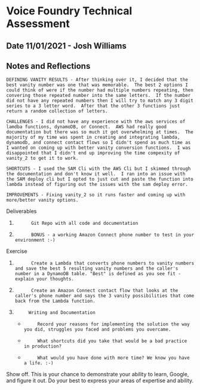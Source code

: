 



# Voice Foundry Technical Assessment
## Date 11/01/2021 - Josh Williams

## Notes and Reflections
    DEFINING VANITY RESULTS - After thinking over it, I decided that the best vanity number was one that was memorable.  The best 2 options I could think of were if the number had multiple numbers repeating, then convering those repeated number into the same letters.  If the number did not have any repeated numbers then I will try to match any 3 digit series to a 3 letter word.  After that the other 3 functions just return a random collection of letters.

    CHALLENGES - I did not have any experience with the aws services of lamdba functions, dynamoDB, or Connect.  AWS had really good documentation but there was so much it got overwhelming at times.  The majority of my time was spent in creating and integrating lambda, dynamodb, and connect contact flows so I didn't spend as much time as I wanted on coming up with better vanity conversion functions.  I was disappointed that I didn't end up improving the time compexity of vanity_2 to get it to work.

    SHORTCUTS - I used the SAM Cli with the AWS Cli but I skimmed through the documentation and don't know it well.  I ran into an issue with the SAM deploy cli but I opted to just cut and paste the function into lambda instead of figuring out the issues with the sam deploy error.

    IMPROVEMENTS - Fixing vanity_2 so it runs faster and coming up with more/better vanity options.


Deliverables
1.           Git Repo with all code and documentation
2.           BONUS - a working Amazon Connect phone number to test in your environment :-)

Exercise
1.           Create a Lambda that converts phone numbers to vanity numbers and save the best 5 resulting vanity numbers and the caller's number in a DynamoDB table. "Best" is defined as you see fit - explain your thoughts.
2.           Create an Amazon Connect contact flow that looks at the caller's phone number and says the 3 vanity possibilities that come back from the Lambda function.
3.          Writing and Documentation

    -          Record your reasons for implementing the solution the way you did, struggles you faced and problems you overcame.

    -          What shortcuts did you take that would be a bad practice in production?

    -          What would you have done with more time? We know you have a life. :-)

Show off. This is your chance to demonstrate your ability to learn, Google, and figure it out. Do your best to express your areas of expertise and ability.
